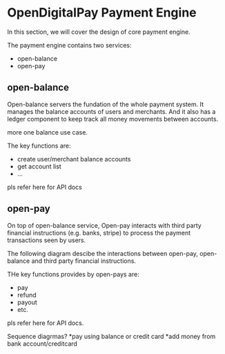 # OpenDigitalPay Payment Engine

In this section, we will cover the design of core payment engine.

The payment engine contains two services:
* open-balance
* open-pay

## open-balance

Open-balance servers the fundation of the whole payment system. It manages the balance accounts of users and merchants. And it also has a ledger component to keep track all money movements between accounts.

more one balance use case.

The key functions are:
* create user/merchant balance accounts
* get account list
* ...

pls refer here for API docs

## open-pay

On top of open-balance service, Open-pay interacts with third party financial instructions (e.g. banks, stripe) to process the payment transactions seen by users. 

The following diagram descibe the interactions between open-pay, open-balance and third party financial instructions.

THe key functions provides by open-pays are:
* pay
* refund
* payout
* etc.

pls refer here for API docs.

Sequence diagrmas?
*pay using balance or credit card
*add money from bank account/creditcard